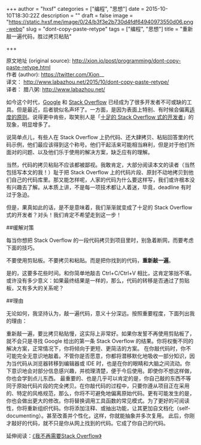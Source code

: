 +++
author = "hxsf"
categories = ["编程", "思想"]
date = 2015-10-10T18:30:22Z
description = ""
draft = false
image = "https://static.hxsf.me/image/0/24/b3f3e2b730d4fdf64940973550d06.png-webp"
slug = "dont-copy-paste-retype"
tags = ["编程", "思想"]
title = "重新敲一遍代码，胜过拷贝粘贴"

+++


原文地址 (original source): http://xion.io/post/programming/dont-copy-paste-retype.html  
作者 (author): https://twitter.com/Xion__  
译文： http://www.labazhou.net/2015/10/dont-copy-paste-retype/  
译者： 腊八粥: http://www.labazhou.net/  

如今这个时代，[Google](https://google.com/?ncr) 和 [Stack Overflow](http://stackoverflow.com/) 已经成为了很多开发者不可或缺的工具。但是最近，后者貌似名声坏了。一方面，是因为表面上特别、有时候会偏离[适度的原则](https://medium.com/@johnslegers/the-decline-of-stack-overflow-7cb69faa575d)。说得更中肯些，取笑别人是「[十足的 Stack Overflow 式的开发者](https://www.christianheilmann.com/2015/07/17/the-full-stackoverflow-developer/)」的现象，明显增多了。

说简单点儿，有些人在 Stack Overflow 上扔代码、还大肆拷贝、粘贴回答里的代码示例，他们最应该得到这个称号。他们干起活来可能相当麻利，但是对于他们所面对的问题、以及他们乐于使用的解决方案，缺乏应有的理解。

当然，代码的拷贝粘贴不应该都被鄙视。我敢肯定，大部分阅读本文的读者（当然包括写本文的我！）耻于把 Stack Overflow 上的代码片段、原封不动地拷贝到他们自己的代码库里。那又能怎样呢，人家的代码为什么要这样写，我们或许根本没有兴趣去了解。从本质上讲，不是每一项技术都让人着迷，毕竟，deadline 有时过于急迫。

但是，果真如此的话，是不是意味着，我们渐渐就变成了十足的 Stack Overflow 式的开发者？对头！我们肯定不希望走到这一步！

##缓解对策

每当你想把 Stack Overflow 的一段代码拷贝到项目里时，别急着断网，而要考虑下面的技巧。

不要使用剪贴板。不要拷贝和粘贴。而是把你找到的代码，**重新敲一遍**。

是的，这要多花些时间。和你简单地敲击 Ctrl+C/Ctrl+V 相比，这肯定笨拙不堪。或许没有多少意义：如果最终结果是一样的，那么，代码的转移是否通过了剪贴板，又有多大的关系呢？

##理由

无论如何，我坚持认为，敲一遍代码，意义十分深远。按照重要程度，下面列出我的理由：

重新敲一遍，要比拷贝粘贴慢，这实际上非常好。如果你发誓不再使用剪贴板了，就不会只是寻找 Google 给出的第一条 Stack Overflow 的结果。你将权衡不同的解决方案，正常情况下，你将倾向于更短、更简洁的方案。
在你敲代码时，你不可能完全无意识地敲着。不管你是否愿意，你都将潜移默化地吸收一部分知识，因为当代码从浏览器转移到编辑器或 IDE 时，也是在你的眼睛和大脑之间流动。你下意识地会对部分信息感兴趣，并梳理清楚，便于今后使用。即使你不想这样做，你也会学到点儿东西。
最重要的、也是几乎可以肯定的是，你自己敲的东西不等同于原始代码片段的完全拷贝。在你敲代码的过程中，只要你遵从项目正在采用的、特定的风格规范，那么，你将不可避免地偏离原始代码。更有可能发生的是，你也会做出更大的修改。你将替换调用工具函数的常见模式。为了更好的可阅读性，你将重新组织代码。你将添加注释、或抽出功能，让其更加自文档化（self-documenting）。甚至改善并个性化，这样，你就能抽象并多次复用。
此后，你刚才敲好的代码，就不只是你从网上找到的代码。它成了你自己的代码。

延伸阅读：[《我不再需要Stack Overflow》](http://www.labazhou.net/2014/02/i-no-longer-need-stackoverflow/)

